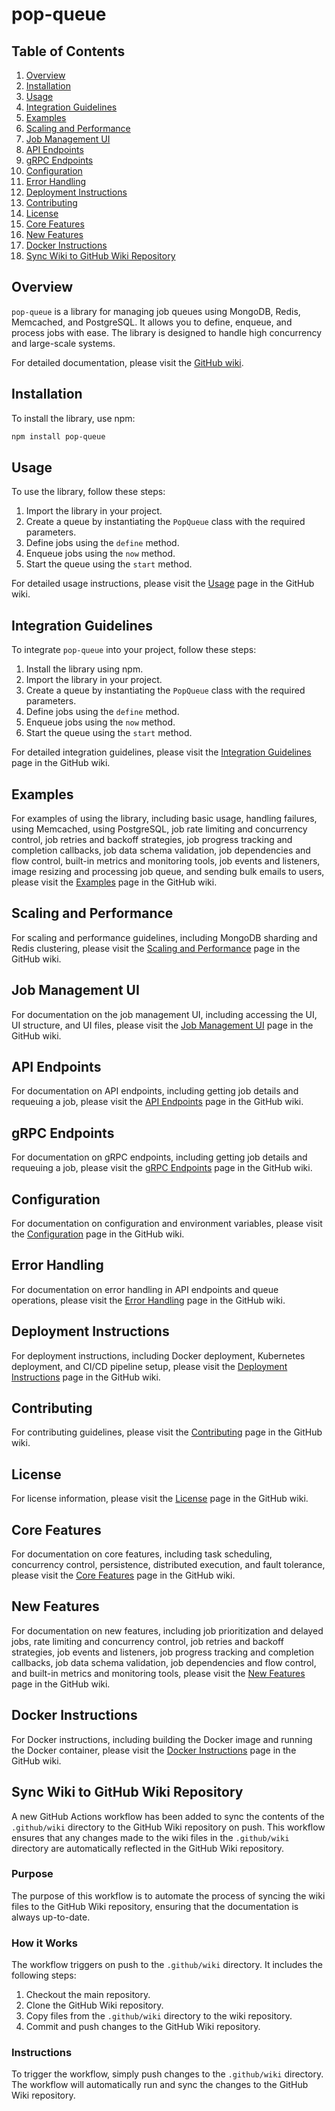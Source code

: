 # pop-queue

## Table of Contents
1. [Overview](#overview)
2. [Installation](#installation)
3. [Usage](#usage)
4. [Integration Guidelines](#integration-guidelines)
5. [Examples](#examples)
6. [Scaling and Performance](#scaling-and-performance)
7. [Job Management UI](#job-management-ui)
8. [API Endpoints](#api-endpoints)
9. [gRPC Endpoints](#grpc-endpoints)
10. [Configuration](#configuration)
11. [Error Handling](#error-handling)
12. [Deployment Instructions](#deployment-instructions)
13. [Contributing](#contributing)
14. [License](#license)
15. [Core Features](#core-features)
16. [New Features](#new-features)
17. [Docker Instructions](#docker-instructions)
18. [Sync Wiki to GitHub Wiki Repository](#sync-wiki-to-github-wiki-repository)

## Overview

`pop-queue` is a library for managing job queues using MongoDB, Redis, Memcached, and PostgreSQL. It allows you to define, enqueue, and process jobs with ease. The library is designed to handle high concurrency and large-scale systems.

For detailed documentation, please visit the [GitHub wiki](https://github.com/uuuchit/pop-queue/wiki).

## Installation

To install the library, use npm:

```bash
npm install pop-queue
```

## Usage

To use the library, follow these steps:

1. Import the library in your project.
2. Create a queue by instantiating the `PopQueue` class with the required parameters.
3. Define jobs using the `define` method.
4. Enqueue jobs using the `now` method.
5. Start the queue using the `start` method.

For detailed usage instructions, please visit the [Usage](https://github.com/uuuchit/pop-queue/wiki/Usage) page in the GitHub wiki.

## Integration Guidelines

To integrate `pop-queue` into your project, follow these steps:

1. Install the library using npm.
2. Import the library in your project.
3. Create a queue by instantiating the `PopQueue` class with the required parameters.
4. Define jobs using the `define` method.
5. Enqueue jobs using the `now` method.
6. Start the queue using the `start` method.

For detailed integration guidelines, please visit the [Integration Guidelines](https://github.com/uuuchit/pop-queue/wiki/Integration-Guidelines) page in the GitHub wiki.

## Examples

For examples of using the library, including basic usage, handling failures, using Memcached, using PostgreSQL, job rate limiting and concurrency control, job retries and backoff strategies, job progress tracking and completion callbacks, job data schema validation, job dependencies and flow control, built-in metrics and monitoring tools, job events and listeners, image resizing and processing job queue, and sending bulk emails to users, please visit the [Examples](https://github.com/uuuchit/pop-queue/wiki/Examples) page in the GitHub wiki.

## Scaling and Performance

For scaling and performance guidelines, including MongoDB sharding and Redis clustering, please visit the [Scaling and Performance](https://github.com/uuuchit/pop-queue/wiki/Scaling-and-Performance) page in the GitHub wiki.

## Job Management UI

For documentation on the job management UI, including accessing the UI, UI structure, and UI files, please visit the [Job Management UI](https://github.com/uuuchit/pop-queue/wiki/Job-Management-UI) page in the GitHub wiki.

## API Endpoints

For documentation on API endpoints, including getting job details and requeuing a job, please visit the [API Endpoints](https://github.com/uuuchit/pop-queue/wiki/API-Endpoints) page in the GitHub wiki.

## gRPC Endpoints

For documentation on gRPC endpoints, including getting job details and requeuing a job, please visit the [gRPC Endpoints](https://github.com/uuuchit/pop-queue/wiki/gRPC-Endpoints) page in the GitHub wiki.

## Configuration

For documentation on configuration and environment variables, please visit the [Configuration](https://github.com/uuuchit/pop-queue/wiki/Configuration) page in the GitHub wiki.

## Error Handling

For documentation on error handling in API endpoints and queue operations, please visit the [Error Handling](https://github.com/uuuchit/pop-queue/wiki/Error-Handling) page in the GitHub wiki.

## Deployment Instructions

For deployment instructions, including Docker deployment, Kubernetes deployment, and CI/CD pipeline setup, please visit the [Deployment Instructions](https://github.com/uuuchit/pop-queue/wiki/Deployment-Instructions) page in the GitHub wiki.

## Contributing

For contributing guidelines, please visit the [Contributing](https://github.com/uuuchit/pop-queue/wiki/Contributing) page in the GitHub wiki.

## License

For license information, please visit the [License](https://github.com/uuuchit/pop-queue/wiki/License) page in the GitHub wiki.

## Core Features

For documentation on core features, including task scheduling, concurrency control, persistence, distributed execution, and fault tolerance, please visit the [Core Features](https://github.com/uuuchit/pop-queue/wiki/Core-Features) page in the GitHub wiki.

## New Features

For documentation on new features, including job prioritization and delayed jobs, rate limiting and concurrency control, job retries and backoff strategies, job events and listeners, job progress tracking and completion callbacks, job data schema validation, job dependencies and flow control, and built-in metrics and monitoring tools, please visit the [New Features](https://github.com/uuuchit/pop-queue/wiki/New-Features) page in the GitHub wiki.

## Docker Instructions

For Docker instructions, including building the Docker image and running the Docker container, please visit the [Docker Instructions](https://github.com/uuuchit/pop-queue/wiki/Docker-Instructions) page in the GitHub wiki.

## Sync Wiki to GitHub Wiki Repository

A new GitHub Actions workflow has been added to sync the contents of the `.github/wiki` directory to the GitHub Wiki repository on push. This workflow ensures that any changes made to the wiki files in the `.github/wiki` directory are automatically reflected in the GitHub Wiki repository.

### Purpose

The purpose of this workflow is to automate the process of syncing the wiki files to the GitHub Wiki repository, ensuring that the documentation is always up-to-date.

### How it Works

The workflow triggers on push to the `.github/wiki` directory. It includes the following steps:
1. Checkout the main repository.
2. Clone the GitHub Wiki repository.
3. Copy files from the `.github/wiki` directory to the wiki repository.
4. Commit and push changes to the GitHub Wiki repository.

### Instructions

To trigger the workflow, simply push changes to the `.github/wiki` directory. The workflow will automatically run and sync the changes to the GitHub Wiki repository.
